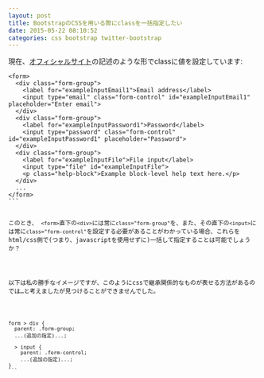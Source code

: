 ```yaml
---
layout: post
title: BootstrapのCSSを用いる際にclassを一括指定したい
date: 2015-05-22 08:10:52
categories: css bootstrap twitter-bootstrap
---
```

<p>現在、<a href="http://getbootstrap.com/css/#forms-example" rel="nofollow">オフィシャルサイト</a>の記述のような形でclassに値を設定しています:</p>



<pre class="lang-html prettyprint-override"><code>&lt;form&gt;
  &lt;div class="form-group"&gt;
    &lt;label for="exampleInputEmail1"&gt;Email address&lt;/label&gt;
    &lt;input type="email" class="form-control" id="exampleInputEmail1" placeholder="Enter email"&gt;
  &lt;/div&gt;
  &lt;div class="form-group"&gt;
    &lt;label for="exampleInputPassword1"&gt;Password&lt;/label&gt;
    &lt;input type="password" class="form-control" id="exampleInputPassword1" placeholder="Password"&gt;
  &lt;/div&gt;
  &lt;div class="form-group"&gt;
    &lt;label for="exampleInputFile"&gt;File input&lt;/label&gt;
    &lt;input type="file" id="exampleInputFile"&gt;
    &lt;p class="help-block"&gt;Example block-level help text here.&lt;/p&gt;
  &lt;/div&gt;
  ...
&lt;/form&gt;
```

<p>このとき、 <code>&lt;form&gt;</code>直下の<code>&lt;div&gt;</code>には常に<code>class="form-group"</code>を、また、その直下の<code>&lt;input&gt;</code>には常に<code>class="form-control"</code>を設定する必要があることがわかっている場合、これらをhtml/css側で(つまり、javascriptを使用せずに)一括して指定することは可能でしょうか？</p>

<p>以下は私の勝手なイメージですが、このようにcssで継承関係的なものが表せる方法があるのでは…と考えましたが見つけることができませんでした。</p>

<pre class="lang-html prettyprint-override"><code>form &gt; div {
  parent: .form-group;
  ...(追加の指定)...;

  &gt; input {
    parent: .form-control;
    ...(追加の指定)...;
}
```
